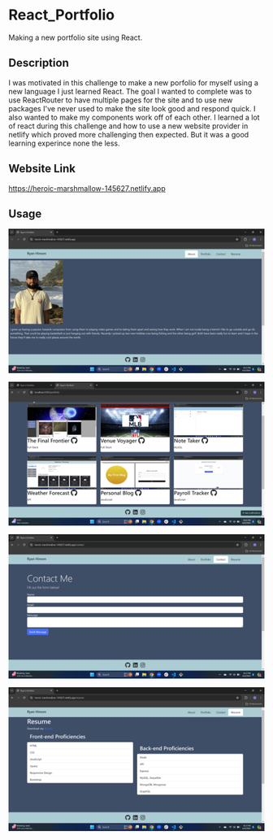 # React_Portfolio
Making a new portfolio site using React.

## Description

I was motivated in this challenge to make a new porfolio for myself using a new language I just learned React. The goal I wanted to complete was to use ReactRouter to have multiple pages for the site and to use new packages I've never used to make the site look good and respond quick. I also wanted to make my components work off of each other. I learned a lot of react during this challenge and how to use a new website provider in netlify which proved more challenging then expected. But it was a good learning experince none the less. 

## Website Link

https://heroic-marshmallow-145627.netlify.app

## Usage

![alt text](images/About.png)

![alt text](images/Porfolio.png)

![alt text](images/Contact.png)

![alt text](images/Resume.png)
